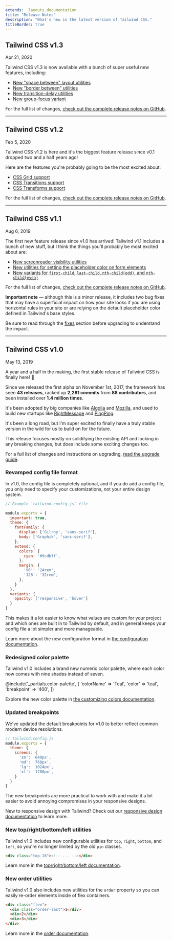 ```yaml
---
extends: _layouts.documentation
title: "Release Notes"
description: "What's new in the latest version of Tailwind CSS."
titleBorder: true
---
```


<h2 class="mb-0">Tailwind CSS v1.3</h2>
<div class="mt-0 text-gray-600">Apr 21, 2020</div>

Tailwind CSS v1.3 is now available with a bunch of super useful new features, including:

- [New "space between" layout utilities](/docs/space)
- [New "border between" utilities](/docs/divide-width)
- [New transition-delay utilities](/docs/transition-delay)
- [New group-focus variant](/docs/pseudo-class-variants/#group-focus)

For the full list of changes, [check out the complete release notes on GitHub](https://github.com/tailwindcss/tailwindcss/releases/tag/v1.3.0).

---

<h2 class="mb-0">Tailwind CSS v1.2</h2>
<div class="mt-0 text-gray-600">Feb 5, 2020</div>

Tailwind CSS v1.2 is here and it's the biggest feature release since v0.1 dropped two and a half years ago!

Here are the features you're probably going to be the most excited about:

- [CSS Grid support](/docs/grid-template-columns)
- [CSS Transitions support](/docs/transition-property)
- [CSS Transforms support](/docs/scale)

For the full list of changes, [check out the complete release notes on GitHub](https://github.com/tailwindcss/tailwindcss/releases/tag/v1.2.0).

---

<h2 class="mb-0">Tailwind CSS v1.1</h2>
<div class="mt-0 text-gray-600">Aug 6, 2019</div>

The first new feature release since v1.0 has arrived! Tailwind v1.1 includes a bunch of new stuff, but I think the things you'll probably be most excited about are:

- [New screenreader visibility utilities](https://github.com/tailwindcss/tailwindcss/releases/tag/v1.1.0#added-utilities-for-screenreader-visibility)
- [New utilities for setting the placeholder color on form elements](https://github.com/tailwindcss/tailwindcss/releases/tag/v1.1.0#added-utilities-for-placeholder-color)
- [New variants for `first-child`, `last-child`, `nth-child(odd)`, and `nth-child(even)`](https://github.com/tailwindcss/tailwindcss/releases/tag/v1.1.0#first-last-even-and-odd-child-variants)

For the full list of changes, [check out the complete release notes on GitHub](https://github.com/tailwindcss/tailwindcss/releases/tag/v1.1.0).

**Important note** — although this is a minor release, it includes two bug fixes that may have a superficial impact on how your site looks if you are using horizontal rules in your site or are relying on the default placeholder color defined in Tailwind's base styles.

Be sure to read through the [fixes](https://github.com/tailwindcss/tailwindcss/releases/tag/v1.1.0#fixes) section before upgrading to understand the impact.

---

<h2 class="mb-0">Tailwind CSS v1.0</h2>
<div class="mt-0 text-gray-600">May 13, 2019</div>

A year and a half in the making, the first stable release of Tailwind CSS is finally here! 🎉

Since we released the first alpha on November 1st, 2017, the framework has seen **43 releases**, racked up **2,281 commits** from **88 contributors**, and been installed over **1.4 million times**.

It's been adopted by big companies like [Algolia](https://www.algolia.com/doc/) and [Mozilla](https://send.firefox.com/), and used to build new startups like [RightMessage](https://rightmessage.com/) and [PingPing](https://pingping.io/).

It's been a long road, but I'm super excited to finally have a truly stable version in the wild for us to build on for the future.

This release focuses mostly on solidifying the existing API and locking in any breaking changes, but does include some exciting changes too.

For a full list of changes and instructions on upgrading, [read the upgrade guide](/docs/upgrading-to-v1).

### Revamped config file format

In v1.0, the config file is completely optional, and if you do add a config file, you only need to specify your customizations, not your entire design system.

```js
// Example `tailwind.config.js` file

module.exports = {
  important: true,
  theme: {
    fontFamily: {
      display: ['Gilroy', 'sans-serif'],
      body: ['Graphik', 'sans-serif'],
    },
    extend: {
      colors: {
        cyan: '#9cdbff',
      },
      margin: {
        '96': '24rem',
        '128': '32rem',
      },
    }
  },
  variants: {
    opacity: ['responsive', 'hover']
  }
}
```

This makes it a lot easier to know what values are custom for your project and which ones are built in to Tailwind by default, and in general keeps your config file a lot simpler and more manageable.

Learn more about the new configuration format in [the configuration documentation](/docs/configuration).

### Redesigned color palette

Tailwind v1.0 includes a brand new numeric color palette, where each color now comes with nine shades instead of seven.

@include('_partials.color-palette', [
  'colorName' => 'Teal',
  'color' => 'teal',
  'breakpoint' => '400',
])

Explore the new color palette in [the customizing colors documentation](/docs/customizing-colors#default-color-palette).

### Updated breakpoints

We've updated the default breakpoints for v1.0 to better reflect common modern device resolutions.

```js
// tailwind.config.js
module.exports = {
  theme: {
    screens: {
      'sm': '640px',
      'md': '768px',
      'lg': '1024px',
      'xl': '1280px',
    }
  }
}
```

The new breakpoints are more practical to work with and make it a bit easier to avoid annoying compromises in your responsive designs.

New to responsive design with Tailwind? Check out our [responsive design documentation](/docs/responsive-design) to learn more.

### New top/right/bottom/left utilities

Tailwind v1.0 includes new configurable utilities for `top`, `right`, `bottom`, and `left`, so you're no longer limited by the old `pin` classes.

```html
<div class="top-16"><!-- ... --></div>
```

Learn more in the [top/right/bottom/left documentation](/docs/top-right-bottom-left).

### New order utilities

Tailwind v1.0 also includes new utilities for the `order` property so you can easily re-order elements inside of flex containers.

```html
<div class="flex">
  <div class="order-last">1</div>
  <div>2</div>
  <div>3</div>
</div>
```

Learn more in the [order documentation](/docs/order).
